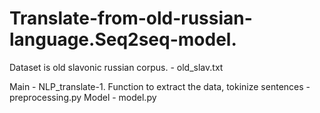 # Translate-from-old-russian-language.Seq2seq-model.

Dataset is old slavonic russian corpus. - old_slav.txt

Main - NLP_translate-1.
Function to extract the data, tokinize sentences - preprocessing.py
Model - model.py
